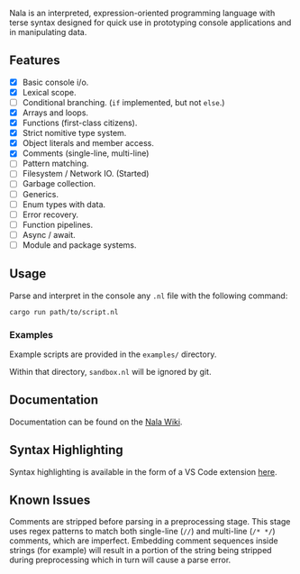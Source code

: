 Nala is an interpreted, expression-oriented programming language with terse syntax designed for quick use in prototyping console applications and in manipulating data.

## Features

- [x] Basic console i/o.
- [x] Lexical scope.
- [ ] Conditional branching. (`if` implemented, but not `else`.)
- [x] Arrays and loops.
- [x] Functions (first-class citizens).
- [x] Strict nomitive type system.
- [x] Object literals and member access.
- [x] Comments (single-line, multi-line)
- [ ] Pattern matching.
- [ ] Filesystem / Network IO. (Started)
- [ ] Garbage collection.
- [ ] Generics.
- [ ] Enum types with data.
- [ ] Error recovery.
- [ ] Function pipelines.
- [ ] Async / await.
- [ ] Module and package systems.

## Usage

Parse and interpret in the console any `.nl` file with the following command:

```
cargo run path/to/script.nl
```

### Examples

Example scripts are provided in the `examples/` directory. 

Within that directory, `sandbox.nl` will be ignored by git.

## Documentation

Documentation can be found on the [Nala Wiki](https://github.com/ntwiles/nala-rust/wiki).

## Syntax Highlighting

Syntax highlighting is available in the form of a VS Code extension [here](https://github.com/ntwiles/nala-vscode-extension).

## Known Issues

Comments are stripped before parsing in a preprocessing stage. This stage uses regex patterns to match both 
single-line (`//`) and multi-line (`/* */`) comments, which are imperfect. Embedding comment sequences inside 
strings (for example) will result in a portion of the string being stripped during preprocessing which in turn 
will cause a parse error.
